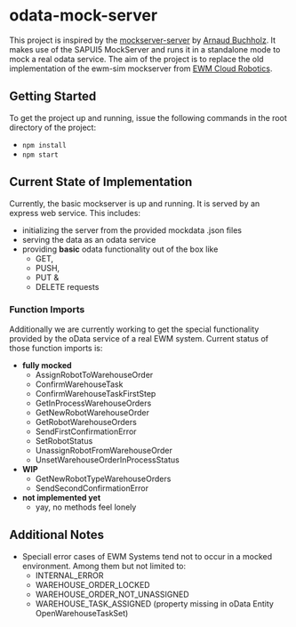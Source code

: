 # odata-mock-server
This project is inspired by the [mockserver-server](https://github.com/ArnaudBuchholz/mockserver-server) by [Arnaud Buchholz](https://github.com/ArnaudBuchholz).
It makes use of the SAPUI5 MockServer and runs it in a standalone mode to mock a real odata service.
The aim of the project is to replace the old implementation of the ewm-sim mockserver from [EWM Cloud Robotics](https://github.com/SAP/ewm-cloud-robotics).

## Getting Started
To get the project up and running, issue the following commands in the root directory of the project:
* `npm install`
* `npm start`

## Current State of Implementation
Currently, the basic mockserver is up and running. It is served by an express web service.
This includes:
* initializing the server from the provided mockdata .json files
* serving the data as an odata service
* providing **basic** odata functionality out of the box like
    * GET,
    * PUSH,
    * PUT &
    * DELETE
  requests

### Function Imports
Additionally we are currently working to get the special functionality provided by the oData service of a real EWM system.
Current status of those function imports is:
* **fully mocked**
    * AssignRobotToWarehouseOrder
    * ConfirmWarehouseTask
    * ConfirmWarehouseTaskFirstStep
    * GetInProcessWarehouseOrders
    * GetNewRobotWarehouseOrder
    * GetRobotWarehouseOrders
    * SendFirstConfirmationError
    * SetRobotStatus
    * UnassignRobotFromWarehouseOrder
    * UnsetWarehouseOrderInProcessStatus
* **WIP**
    * GetNewRobotTypeWarehouseOrders
    * SendSecondConfirmationError
* **not implemented yet**
    * yay, no methods feel lonely

## Additional Notes
* Speciall error cases of EWM Systems tend not to occur in a mocked environment. Among them but not limited to:
    * INTERNAL_ERROR
    * WAREHOUSE_ORDER_LOCKED
    * WAREHOUSE_ORDER_NOT_UNASSIGNED
    * WAREHOUSE_TASK_ASSIGNED (property missing in oData Entity OpenWarehouseTaskSet)